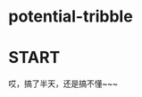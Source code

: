 # potential-tribble
<HTML>
<head>
<title>aa</title>

</head>
<body>
<h1>START</h1>
<p>哎，搞了半天，还是搞不懂~~~</p>
</body>


</html>
